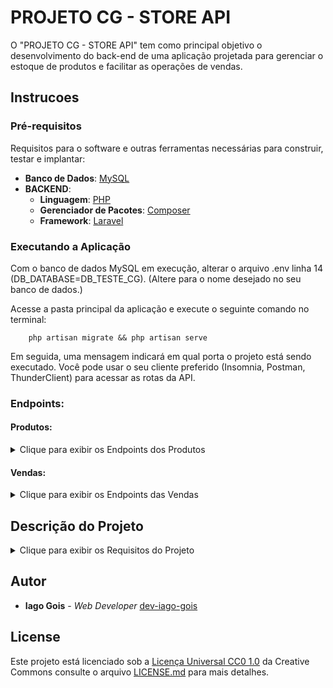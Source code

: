 # PROJETO CG - STORE API

O "PROJETO CG - STORE API" tem como principal objetivo o desenvolvimento do back-end de uma aplicação projetada para gerenciar o estoque de produtos e facilitar as operações de vendas.

## Instrucoes

### Pré-requisitos

Requisitos para o software e outras ferramentas necessárias para construir, testar e implantar:

-   **Banco de Dados**: [MySQL](https://www.mysql.com/)
-   **BACKEND**:
    -   **Linguagem**: [PHP](https://www.php.net/)
    -   **Gerenciador de Pacotes**: [Composer](https://getcomposer.org/)
    -   **Framework**: [Laravel](https://laravel.com/docs/10.x/installation)

### Executando a Aplicação

Com o banco de dados MySQL em execução, alterar o arquivo .env linha 14 (DB_DATABASE=DB_TESTE_CG).
(Altere para o nome desejado no seu banco de dados.)

Acesse a pasta principal da aplicação e execute o seguinte comando no terminal:

```shell
    php artisan migrate && php artisan serve
```

Em seguida, uma mensagem indicará em qual porta o projeto está sendo executado.
Você pode usar o seu cliente preferido (Insomnia, Postman, ThunderClient) para acessar as rotas da API.

### Endpoints:

#### Produtos:

<details>
<summary>Clique para exibir os Endpoints dos Produtos</summary>

-   **GET** [http://localhost:8000/products](http://localhost:8000/products)
    -   (Lista todos os produtos)
-   **GET** [http://localhost:8000/products/:id](http://localhost:8000/products/:id)
    -   (Retorna produto pelo id)
-   **POST** [http://localhost:8000/products](http://localhost:8000/products)
    -   (Cadastra um produto)
        -   **Exemplo de corpo da requisição em formato JSON**:
        ```json
        {
            "name": "nome do produto",
            "description": "descrição do produto",
            "price": 1.99,
            "stock": 100
        }
        ```
-   **PATCH** [http://localhost:8000/products/:id](http://localhost:8000/products/:id)
    -   (Atualiza um produto)
-   **DELETE** [http://localhost:8000/products/:id](http://localhost:8000/products/:id)
    -   (Deleta um produto)

</details>

#### Vendas:

<details>
<summary>Clique para exibir os Endpoints das Vendas</summary>

-   **GET** [http://localhost:8000/sales](http://localhost:8000/sales)
    -   (Histórico de Vendas)
-   **POST** [http://localhost:8000/sales](http://localhost:8000/sales)
    -   (Cria uma venda)
    -   **Exemplo de corpo em formato JSON**:
    ```json
    {
        "product_id": 1,
        "quantity": 5
    }
    ```
-   **PATCH** [http://localhost:8000/sales/:id](http://localhost:8000/sales/:id)
    -   (Atualiza uma venda)
    -   **Exemplo de corpo em formato JSON**:
    ```json
    {
        "product_id": 1,
        "quantity": 5
    }
    ```
-   **PATCH** [http://localhost:8000/sales/:id/cancel](http://localhost:8000/sales/:id/cancel) - (Cencela uma venda) - **Exemplo de corpo em formato JSON**:
`json
    {
        "status": "canceled"
    }
    `
</details>

## Descrição do Projeto

<details>
<summary>Clique para exibir os Requisitos do Projeto</summary>

### REQUISITO 1

Criar um endpoint que permita o cadastro de um novo produto com os campos: name, description, price e stock. Nome, descrição, preço e quantidade em estoque, respectivamente.

### REQUISITO 2

Implementar um endpoint para listar todos os produtos disponíveis no estoque.

### REQUISITO 3

Desenvolver um endpoint para obter os detalhes de um produto através do ID.

### REQUISITO 4

Criar um endpoint para atualizar as informações de um produto através do ID.

### REQUISITO 5

Implementar um endpoint para excluir um produto através do ID.

### REQUISITO 6

Garantir que a quantidade em estoque seja atualizada automaticamente quando novas unidades são vendidas.

### REQUISITO 7

Adicionar um novo endpoint que permita realizar uma venda, onde o produto é selecionado e a quantidade vendida é registrada. Isso deve reduzir a quantidade de estoque do produto.

### REQUISITO 8

Adicionar um novo endpoint que permita cancelar uma venda, onde o produto é selecionado e a quantidade vendida é registrada. Isso deve aumentar a quantidade de estoque do produto.

### REQUISITO 9

Adicionar um novo endpoint que permita editar uma venda, onde o produto é selecionado e a quantidade vendida é registrada. Isso deve reduzir ou aumentar a quantidade em estoque do produto dependendo da edição.

### REQUISITO 10

Criar um endpoint para listar o histórico de vendas, incluindo informações sobre os produtos vendidos, quantidades e data da venda.

</details>

## Autor

-   **Iago Gois** - _Web Developer_
    [dev-iago-gois](https://github.com/dev-iago-gois)

## License

Este projeto está licenciado sob a [Licença Universal CC0 1.0](LICENSE.md) da Creative Commons
consulte o arquivo [LICENSE.md](LICENSE.md) para mais detalhes.
